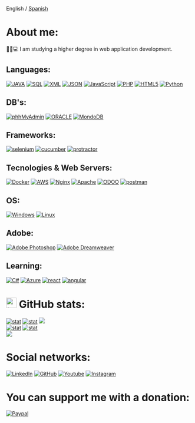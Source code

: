 English / [Spanish](https://github.com/ericsaza/ericsaza/blob/main/README_es.md)
# About me:
🧑‍🎓💻 I am studying a higher degree in web application development.

## Languages:
[![JAVA](https://img.shields.io/badge/JAVA-%23239120.svg?style=for-the-badge&color=orange)](https://github.com/ericsaza)
[![SQL](https://img.shields.io/badge/sql-F80000?style=for-the-badge&logo=mysql&logoColor=blue&color=black)](https://github.com/ericsaza)
[![XML](https://img.shields.io/badge/xml-%23239120.svg?style=for-the-badge&color=orange)](https://github.com/ericsaza)
[![JSON](https://img.shields.io/badge/JSON-%23239120.svg?style=for-the-badge&logo=json&color=black&logoColor=blue)](https://github.com/ericsaza)
[![JavaScript](https://img.shields.io/badge/javascript-black?style=for-the-badge&logo=javascript&color=black)](https://github.com/ericsaza)
[![PHP](https://img.shields.io/badge/php-%23777BB4.svg?style=for-the-badge&logo=php&logoColor=white)](https://github.com/ericsaza)
[![HTML5](https://img.shields.io/badge/html5-%23E34F26.svg?style=for-the-badge&logo=html5&logoColor=white)](https://github.com/ericsaza)
[![Python](https://img.shields.io/badge/python-%23E34F26.svg?style=for-the-badge&logo=python&color=blue&logoColor=yellow)](https://github.com/ericsaza)

## DB's:
[![phhMyAdmin](https://img.shields.io/badge/phpmyadmin-%23239120.svg?style=for-the-badge&logo=phpmyadmin&color=white&logoColor=orange)](https://github.com/ericsaza)
[![ORACLE](https://img.shields.io/badge/Oracle-F80000?style=for-the-badge&logo=oracle&logoColor=red&color=black)](https://github.com/ericsaza)
[![MondoDB](https://img.shields.io/badge/mongodb-%23E34F26.svg?style=for-the-badge&logo=mongodb&color=white&logoColor=darkgreen)](https://github.com/ericsaza)

## Frameworks:
[![selenium](https://img.shields.io/badge/selenium-%23E34F26.svg?style=for-the-badge&logo=selenium&color=white&logoColor=darkgreen)](https://github.com/ericsaza)
[![cucumber](https://img.shields.io/badge/cucumber-%23E34F26.svg?style=for-the-badge&logo=cucumber&color=darkgreen&logoColor=black)](https://github.com/ericsaza)
[![protractor](https://img.shields.io/badge/protractor-%23E34F26.svg?style=for-the-badge&logo=protractor&color=red&logoColor=white)](https://github.com/ericsaza)

## Tecnologies & Web Servers:
[![Docker](https://img.shields.io/badge/docker-%23239120.svg?style=for-the-badge&logo=docker&color=blue&logoColor=white)](https://github.com/ericsaza)
[![AWS](https://img.shields.io/badge/aws-%23239120.svg?style=for-the-badge&logo=amazon%20aws&color=262e3b&logoColor=f8991b)](https://github.com/ericsaza)
[![Nginx](https://img.shields.io/badge/nginx-%23239120.svg?style=for-the-badge&logo=nginx&color=white&logoColor=green)](https://github.com/ericsaza)
[![Apache](https://img.shields.io/badge/apache-%23239120.svg?style=for-the-badge&logo=apache&color=white&logoColor=red)](https://github.com/ericsaza)
[![ODOO](https://img.shields.io/badge/odoo-%23239120.svg?style=for-the-badge&logo=odoo&color=purple)](https://github.com/ericsaza)
[![postman](https://img.shields.io/badge/postman-%23E34F26.svg?style=for-the-badge&logo=postman&color=black&logoColor=orange)](https://github.com/ericsaza)

## OS:
[![Windows](https://img.shields.io/badge/windows-%23239120.svg?style=for-the-badge&logo=windows&color=black&logoColor=blue)](https://github.com/ericsaza)
[![Linux](https://img.shields.io/badge/linux-%23239120.svg?style=for-the-badge&logo=linux&color=orange&logoColor=black)](https://github.com/ericsaza)

## Adobe:
[![Adobe Photoshop](https://img.shields.io/badge/Adobe%20photoshop-%23239120.svg?style=for-the-badge&logo=adobe-photoshop&color=blue&logoColor=001e36)](https://github.com/ericsaza)
[![Adobe Dreamweaver](https://img.shields.io/badge/Adobe%20dreamweaver-%23239120.svg?style=for-the-badge&logo=adobe-dreamweaver&color=ff61f6&logoColor=470137)](https://github.com/ericsaza)

## Learning:
[![C#](https://img.shields.io/badge/c%23-%23239120.svg?style=for-the-badge&logo=c-sharp&logoColor=white&color=purple)](https://github.com/ericsaza)
[![Azure](https://img.shields.io/badge/azure-%23E34F26.svg?style=for-the-badge&logo=microsoft-azure&color=white&logoColor=blue)](https://github.com/ericsaza)
[![react](https://img.shields.io/badge/react-%23E34F26.svg?style=for-the-badge&logo=react&color=white&logoColor=blue)](https://github.com/ericsaza)
[![angular](https://img.shields.io/badge/angular-%23E34F26.svg?style=for-the-badge&logo=angular&color=red&logoColor=white)](https://github.com/ericsaza)

# <img src="https://www.consumertribes.com/content/images/size/w100/2022/12/Consumer-Stats-Image-1.png" width="28px" alt="📊"> GitHub stats:
[![stat](https://github-profile-summary-cards.vercel.app/api/cards/profile-details?username=ericsaza&theme=transparent)](https://github.com/ericsaza)
[![stat](https://github-profile-summary-cards.vercel.app/api/cards/stats?username=ericsaza&theme=transparent)](https://github.com/ericsaza)
[![](http://github-profile-summary-cards.vercel.app/api/cards/productive-time?username=ericsaza&theme=transparent&utcOffset=8)](https://github.com/ericsaza)
<br>
[![stat](https://github-readme-streak-stats.herokuapp.com/?user=ericsaza&hide_border=true&card_width=338&theme=transparent)](https://github.com/ericsaza)
[![stat](https://github-readme-stats.vercel.app/api/top-langs/?username=ericsaza&layout=compact&theme=transparent&hide_border=true)](https://github.com/ericsaza)
<br>
[![](https://visitcount.itsvg.in/api?id=ericsaza&label=Profile%20Views&color=12&icon=5&pretty=true)](https://github.com/ericsaza)

# Social networks:
<a href="https://www.linkedin.com/in/eric-salado-zafra/" target="_blank"><img src="https://img.shields.io/badge/LinkedIn-%230077B5.svg?&style=flat-square&logo=linkedin&logoColor=white" alt="LinkedIn"></a>
<a href="https://github.com/ericsaza"><img src="https://img.shields.io/badge/GitHub-%23E4405F.svg?&style=flat-square&logo=github&logoColor=white&color=black" alt="GitHub"></a>
<a href="https://www.youtube.com/channel/UC6MRdWqXmTEGxncDn9yVhLg/"><img src="https://img.shields.io/badge/Youtube-%23E4405F.svg?&style=flat-square&logo=youtube&logoColor=white&color=red" alt="Youtube"></a>
<a href="https://instagram.com/eric_sa_za/"><img src="https://img.shields.io/badge/Instagram-%23E4405F.svg?&style=flat-square&logo=instagram&logoColor=white" alt="Instagram"></a>

# You can support me with a donation:
[![Paypal](https://img.shields.io/badge/PAYPAL-F80000?style=for-the-badge&logo=paypal&logoColor=white&color=blue)](https://paypal.me/ericsaza)
